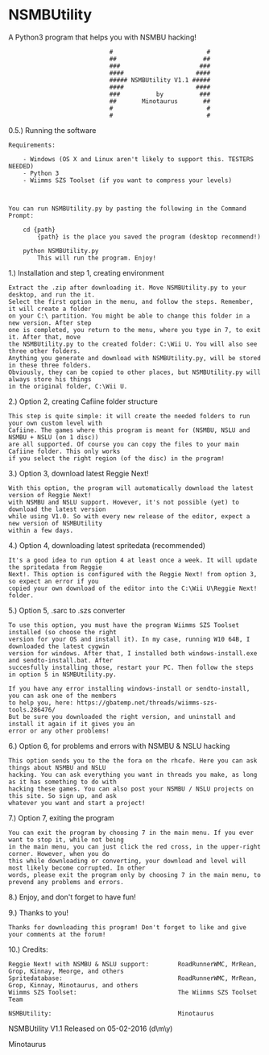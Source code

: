 # NSMBUtility
A Python3 program that helps you with NSMBU hacking!

                                #                          #
                                ##                        ##
                                ###                      ###
                                ####                    ####
                                ##### NSMBUtility V1.1 #####
                                ####                    ####
                                ###          by          ###
                                ##       Minotaurus       ##
                                #                          #
                                #                          #


0.5.) Running the software

    Requirements:

        - Windows (OS X and Linux aren't likely to support this. TESTERS NEEDED)
        - Python 3
        - Wiimms SZS Toolset (if you want to compress your levels)



    You can run NSMBUtility.py by pasting the following in the Command Prompt:

        cd {path}
            {path} is the place you saved the program (desktop recommend!)

        python NSMBUtility.py
            This will run the program. Enjoy!
            


1.) Installation and step 1, creating environment

    Extract the .zip after downloading it. Move NSMBUtility.py to your desktop, and run the it.
    Select the first option in the menu, and follow the steps. Remember, it will create a folder
    on your C:\ partition. You might be able to change this folder in a new version. After step
    one is completed, you return to the menu, where you type in 7, to exit it. After that, move
    the NSMBUtility.py to the created folder: C:\Wii U. You will also see three other folders.
    Anything you generate and download with NSMBUtility.py, will be stored in these three folders.
    Obviously, they can be copied to other places, but NSMBUtility.py will always store his things
    in the original folder, C:\Wii U.
    
    
2.) Option 2, creating Cafiine folder structure
    
    This step is quite simple: it will create the needed folders to run your own custom level with
    Cafiine. The games where this program is meant for (NSMBU, NSLU and NSMBU + NSLU (on 1 disc))
    are all supported. Of course you can copy the files to your main Cafiine folder. This only works
    if you select the right region (of the disc) in the program!
    
    
3.) Option 3, download latest Reggie Next!
    
    With this option, the program will automatically download the latest version of Reggie Next!
    with NSMBU and NSLU support. However, it's not possible (yet) to download the latest version
    while using V1.0. So with every new release of the editor, expect a new version of NSMBUtility
    within a few days.
    
    
4.) Option 4, downloading latest spritedata (recommended)

    It's a good idea to run option 4 at least once a week. It will update the spritedata from Reggie
    Next!. This option is configured with the Reggie Next! from option 3, so expect an error if you
    copied your own download of the editor into the C:\Wii U\Reggie Next! folder.
    
    
5.) Option 5, .sarc to .szs converter

    To use this option, you must have the program Wiimms SZS Toolset installed (so choose the right
    version for your OS and install it). In my case, running W10 64B, I downloaded the latest cygwin
    version for windows. After that, I installed both windows-install.exe and sendto-install.bat. After
    succesfully installing those, restart your PC. Then follow the steps in option 5 in NSMBUtility.py.
    
    If you have any error installing windows-install or sendto-install, you can ask one of the members
    to help you, here: https://gbatemp.net/threads/wiimms-szs-tools.286476/
    But be sure you downloaded the right version, and uninstall and install it again if it gives you an
    error or any other problems!
    
    
6.) Option 6, for problems and errors with NSMBU & NSLU hacking

    This option sends you to the the fora on the rhcafe. Here you can ask things about NSMBU and NSLU
    hacking. You can ask everything you want in threads you make, as long as it has something to do with
    hacking these games. You can also post your NSMBU / NSLU projects on this site. So sign up, and ask
    whatever you want and start a project!
    
    
7.) Option 7, exiting the program

    You can exit the program by choosing 7 in the main menu. If you ever want to stop it, while not being
    in the main menu, you can just click the red cross, in the upper-right corner. However, when you do
    this while downloading or converting, your download and level will most likely become corrupted. In other
    words, please exit the program only by choosing 7 in the main menu, to prevend any problems and errors.
    
    
8.) Enjoy, and don't forget to have fun!


9.) Thanks to you!

    Thanks for downloading this program! Don't forget to like and give your comments at the forum!
    
    
10.) Credits:

    Reggie Next! with NSMBU & NSLU support:        RoadRunnerWMC, MrRean, Grop, Kinnay, Meorge, and others
    Spritedatabase:                                RoadRunnerWMC, MrRean, Grop, Kinnay, Minotaurus, and others
    Wiimms SZS Toolset:                            The Wiimms SZS Toolset Team

    NSMBUtility:                                   Minotaurus
    
    


    
NSMBUtility V1.1
Released on 05-02-2016 (d\m\y)

Minotaurus
    
    
